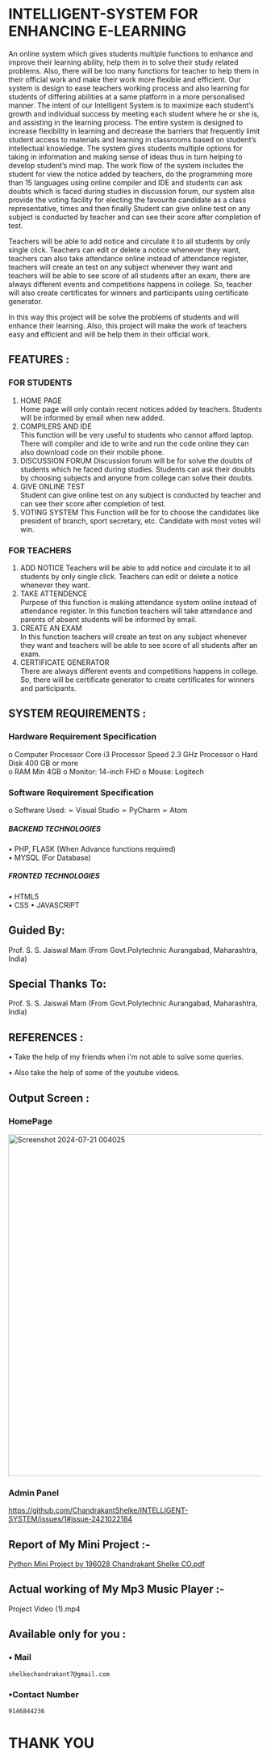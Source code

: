 # INTELLIGENT-SYSTEM FOR ENHANCING E-LEARNING 
An online system which gives students multiple functions to enhance 
and improve their learning ability, help them in to solve their study related 
problems. Also, there will be too many functions for teacher to help them in 
their official work and make their work more flexible and efficient. 
Our system is design to ease teachers working process and also learning 
for students of differing abilities at a same platform in a more personalised 
manner. The intent of our Intelligent System is to maximize each student’s 
growth and individual success by meeting each student where he or she is, and 
assisting in the learning process. The entire system is designed to increase 
flexibility in learning and decrease the barriers that frequently limit student 
access to materials and learning in classrooms based on student’s intellectual 
knowledge. 
The system gives students multiple options for taking in information 
and making sense of ideas thus in turn helping to develop student’s mind map. 
The work flow of the system includes the student for view the notice added by 
teachers, do the programming more than 15 languages using online compiler 
and IDE and students can ask doubts which is faced during studies in discussion 
forum, our system also provide the voting facility for electing the favourite 
candidate as a class representative, times and then finally Student can give 
online test on any subject is conducted by teacher and can see their score after 
completion of test. 

Teachers will be able to add notice and circulate it to all students by 
only single click. Teachers can edit or delete a notice whenever they want, 
teachers can also take attendance online instead of attendance register, teachers 
will create an test on any subject whenever they want and teachers will be able 
to see score of all students after an exam, there are always different events and 
competitions happens in college. So, teacher will also create certificates for 
winners and participants using certificate generator. 

In this way this project will be solve the problems of students and will 
enhance their learning. Also, this project will make the work of teachers easy 
and efficient and will be help them in their official work. 

## FEATURES :
### FOR STUDENTS 
1. HOME PAGE  
Home page will only contain recent notices added by teachers. Students will 
be informed by email when new added.  
2. COMPILERS AND IDE  
This function will be very useful to students who cannot afford laptop. 
There will compiler and ide to write and run the code online they can also 
download code on their mobile phone. 
3. DISCUSSION FORUM 
Discussion forum will be for solve the doubts of students which he faced 
during studies. Students can ask their doubts by choosing subjects and 
anyone from college can solve their doubts.  
4. GIVE ONLINE TEST  
Student can give online test on any subject is conducted by teacher and can 
see their score after completion of test. 
5. VOTING SYSTEM 
This Function will be for to choose the candidates like president of branch, 
sport secretary, etc. Candidate with most votes will win. 

### FOR TEACHERS 
1. ADD NOTICE 
Teachers will be able to add notice and circulate it to all students by only 
single click. Teachers can edit or delete a notice whenever they want.  
2. TAKE ATTENDENCE  
Purpose of this function is making attendance system online instead of 
attendance register. In this function teachers will take attendance and 
parents of absent students will be informed by email. 
3. CREATE AN EXAM  
In this function teachers will create an test on any subject whenever they 
want and teachers will be able to see score of all students after an exam. 
4. CERTIFICATE GENERATOR  
There are always different events and competitions happens in college. 
So, there will be certificate generator to create certificates for winners 
and participants.

## SYSTEM REQUIREMENTS :

### Hardware Requirement Specification 
o Computer Processor Core i3 Processor Speed 2.3 GHz Processor 
o Hard Disk 400 GB or more  
o RAM Min 4GB 
o Monitor: 14-inch FHD 
o Mouse: Logitech 

### Software Requirement Specification 

o Software Used: 
➢ Visual Studio 
➢ PyCharm 
➢ Atom  

##### BACKEND TECHNOLOGIES 
• PHP, FLASK (When Advance functions required)  
• MYSQL (For Database) 

##### FRONTED TECHNOLOGIES 
• HTML5  
• CSS 
• JAVASCRIPT  

## Guided By:
Prof. S. S. Jaiswal Mam (From Govt.Polytechnic Aurangabad, Maharashtra, India)

## Special Thanks To:
Prof. S. S. Jaiswal Mam (From Govt.Polytechnic Aurangabad, Maharashtra, India)

## REFERENCES : 
• Take the help of my friends when i'm not able to solve some queries.

• Also take the help of some of the youtube videos. 

## Output Screen :
### HomePage
<img width="676" alt="Screenshot 2024-07-21 004025" src="https://github.com/user-attachments/assets/0ecb0bb6-02b9-4696-8fad-9aabf495ca19">

### Admin Panel
https://github.com/ChandrakantShelke/INTELLIGENT-SYSTEM/issues/1#issue-2421022184


## Report of My Mini Project :- 
[Python Mini Project by 196028 Chandrakant Shelke CO.pdf]()

## Actual working of My Mp3 Music Player :-
Project Video (1).mp4

## Available only for you :

### • Mail
    shelkechandrakant7@gmail.com

### •Contact Number
    9146844236
    
# THANK YOU    


 
